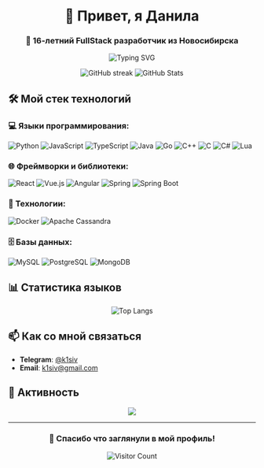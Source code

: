 <h1 align="center">👋 Привет, я Данила</h1>
<h3 align="center">🚀 16-летний FullStack разработчик из Новосибирска</h3>

<p align="center">
  <img src="https://readme-typing-svg.herokuapp.com?font=Fira+Code&pause=1000&color=8A2BE2&center=true&vCenter=true&width=435&lines=BackEnd+%2B+FrontEnd+разработчик;Люблю+создавать+крутые+штуки;Постоянно+учу+новые+технологии" alt="Typing SVG" />
</p>

<div align="center">

![GitHub streak](https://github-readme-streak-stats.herokuapp.com/?user=ТВОЙ_USERNAME&theme=radical&hide_border=true&background=0D1117&stroke=8A2BE2)
![GitHub Stats](https://github-readme-stats.vercel.app/api?username=ТВОЙ_USERNAME&show_icons=true&theme=radical&bg_color=0D1117&hide_border=true&icon_color=8A2BE2&title_color=8A2BE2)

</div>

## 🛠 Мой стек технологий

### **💻 Языки программирования:**
![Python](https://img.shields.io/badge/Python-3776AB?style=for-the-badge&logo=python&logoColor=white)
![JavaScript](https://img.shields.io/badge/JavaScript-F7DF1E?style=for-the-badge&logo=javascript&logoColor=black)
![TypeScript](https://img.shields.io/badge/TypeScript-007ACC?style=for-the-badge&logo=typescript&logoColor=white)
![Java](https://img.shields.io/badge/Java-ED8B00?style=for-the-badge&logo=java&logoColor=white)
![Go](https://img.shields.io/badge/Go-00ADD8?style=for-the-badge&logo=go&logoColor=white)
![C++](https://img.shields.io/badge/C++-00599C?style=for-the-badge&logo=c%2B%2B&logoColor=white)
![C](https://img.shields.io/badge/C-A8B9CC?style=for-the-badge&logo=c&logoColor=black)
![C#](https://img.shields.io/badge/C%23-239120?style=for-the-badge&logo=c-sharp&logoColor=white)
![Lua](https://img.shields.io/badge/Lua-2C2D72?style=for-the-badge&logo=lua&logoColor=white)

### **🌐 Фреймворки и библиотеки:**
![React](https://img.shields.io/badge/React-20232A?style=for-the-badge&logo=react&logoColor=61DAFB)
![Vue.js](https://img.shields.io/badge/Vue.js-4FC08D?style=for-the-badge&logo=vuedotjs&logoColor=white)
![Angular](https://img.shields.io/badge/Angular-DD0031?style=for-the-badge&logo=angular&logoColor=white)
![Spring](https://img.shields.io/badge/Spring-6DB33F?style=for-the-badge&logo=spring&logoColor=white)
![Spring Boot](https://img.shields.io/badge/Spring_Boot-6DB33F?style=for-the-badge&logo=springboot&logoColor=white)

### **🐳 Технологии:**
![Docker](https://img.shields.io/badge/Docker-2496ED?style=for-the-badge&logo=docker&logoColor=white)
![Apache Cassandra](https://img.shields.io/badge/Cassandra-1287B1?style=for-the-badge&logo=apachecassandra&logoColor=white)

### **🗄 Базы данных:**
![MySQL](https://img.shields.io/badge/MySQL-4479A1?style=for-the-badge&logo=mysql&logoColor=white)
![PostgreSQL](https://img.shields.io/badge/PostgreSQL-336791?style=for-the-badge&logo=postgresql&logoColor=white)
![MongoDB](https://img.shields.io/badge/MongoDB-47A248?style=for-the-badge&logo=mongodb&logoColor=white)

## 📊 Статистика языков

<div align="center">

![Top Langs](https://github-readme-stats.vercel.app/api/top-langs/?username=ТВОЙ_USERNAME&layout=compact&theme=radical&bg_color=0D1117&hide_border=true&title_color=8A2BE2)

</div>

## 📫 Как со мной связаться
- **Telegram**: [@k1siv](https://t.me/k1siv)
- **Email**: k1siv@gmail.com

## 🎯 Активность

<div align="center">

![](https://github-profile-summary-cards.vercel.app/api/cards/profile-details?username=ТВОЙ_USERNAME&theme=radical)

</div>

---

<div align="center">

### 💜 Спасибо что заглянули в мой профиль!

![Visitor Count](https://komarev.com/ghpvc/?username=ТВОЙ_USERNAME&color=8A2BE2&style=for-the-badge)

</div>
